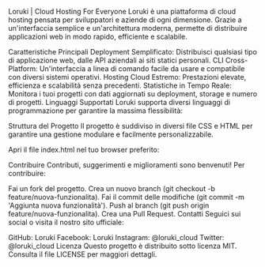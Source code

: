 Loruki | Cloud Hosting For Everyone
Loruki è una piattaforma di cloud hosting pensata per sviluppatori e aziende di ogni dimensione. Grazie a un'interfaccia semplice e un'architettura moderna, permette di distribuire applicazioni web in modo rapido, efficiente e scalabile.


Caratteristiche Principali
Deployment Semplificato: Distribuisci qualsiasi tipo di applicazione web, dalle API aziendali ai siti statici personali.
CLI Cross-Platform: Un'interfaccia a linea di comando facile da usare e compatibile con diversi sistemi operativi.
Hosting Cloud Estremo: Prestazioni elevate, efficienza e scalabilità senza precedenti.
Statistiche in Tempo Reale: Monitora i tuoi progetti con dati aggiornati su deployment, storage e numero di progetti.
Linguaggi Supportati
Loruki supporta diversi linguaggi di programmazione per garantire la massima flessibilità:

Struttura del Progetto
Il progetto è suddiviso in diversi file CSS e HTML per garantire una gestione modulare e facilmente personalizzabile.

Apri il file index.html nel tuo browser preferito:

Contribuire
Contributi, suggerimenti e miglioramenti sono benvenuti! Per contribuire:

Fai un fork del progetto.
Crea un nuovo branch (git checkout -b feature/nuova-funzionalita).
Fai il commit delle modifiche (git commit -m 'Aggiunta nuova funzionalità').
Push al branch (git push origin feature/nuova-funzionalita).
Crea una Pull Request.
Contatti
Seguici sui social o visita il nostro sito ufficiale:

GitHub: Loruki
Facebook: Loruki
Instagram: @loruki_cloud
Twitter: @loruki_cloud
Licenza
Questo progetto è distribuito sotto licenza MIT. Consulta il file LICENSE per maggiori dettagli.

